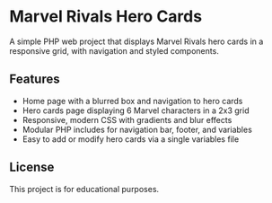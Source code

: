 # Marvel Rivals Hero Cards

A simple PHP web project that displays Marvel Rivals hero cards in a responsive grid, with navigation and styled components.

## Features

- Home page with a blurred box and navigation to hero cards
- Hero cards page displaying 6 Marvel characters in a 2x3 grid
- Responsive, modern CSS with gradients and blur effects
- Modular PHP includes for navigation bar, footer, and variables
- Easy to add or modify hero cards via a single variables file

## License

This project is for educational purposes.
